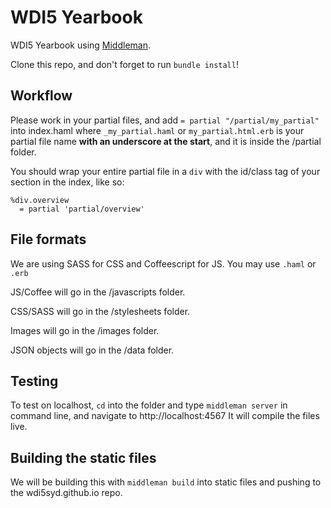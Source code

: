 # WDI5 Yearbook

WDI5 Yearbook using [Middleman](http://middlemanapp.com/basics/getting-started/).

Clone this repo, and don't forget to run `bundle install`!



## Workflow
Please work in your partial files, and add `= partial "/partial/my_partial"` into index.haml where `_my_partial.haml` or `my_partial.html.erb` is your partial file name **with an underscore at the start**, and it is inside the /partial folder.

You should wrap your entire partial file in a `div` with the id/class tag of your section in the index, like so:

```
%div.overview
  = partial 'partial/overview'
```

## File formats
We are using SASS for CSS and Coffeescript for JS. You may use `.haml` or `.erb`

JS/Coffee will go in the /javascripts folder.

CSS/SASS will go in the /stylesheets folder.

Images will go in the /images folder.

JSON objects will go in the /data folder.


## Testing

To test on localhost, `cd` into the folder and type `middleman server` in command line, and navigate to http://localhost:4567
It will compile the files live.


## Building the static files
We will be building this with `middleman build` into static files and pushing to the wdi5syd.github.io repo.